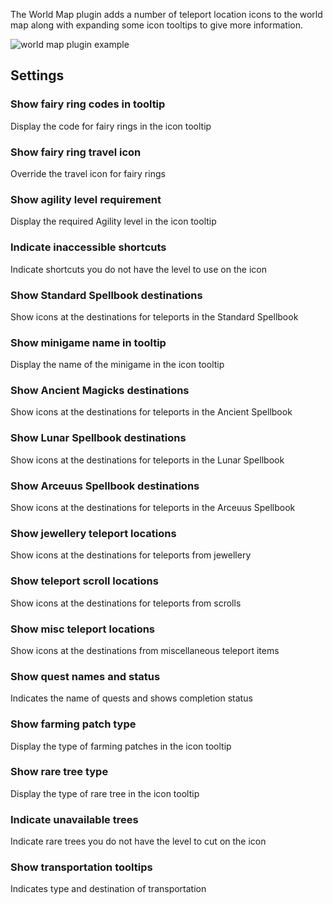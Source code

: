 The World Map plugin adds a number of teleport location icons to the world map along with expanding some icon tooltips to give more information.

![world map plugin example](https://user-images.githubusercontent.com/597053/39715512-c71d7516-51ea-11e8-87f7-8a145f990efc.png)

## Settings

### Show fairy ring codes in tooltip

Display the code for fairy rings in the icon tooltip

### Show fairy ring travel icon

Override the travel icon for fairy rings

### Show agility level requirement

Display the required Agility level in the icon tooltip

### Indicate inaccessible shortcuts

Indicate shortcuts you do not have the level to use on the icon

### Show Standard Spellbook destinations

Show icons at the destinations for teleports in the Standard Spellbook

### Show minigame name in tooltip

Display the name of the minigame in the icon tooltip

### Show Ancient Magicks destinations

Show icons at the destinations for teleports in the Ancient Spellbook

### Show Lunar Spellbook destinations

Show icons at the destinations for teleports in the Lunar Spellbook

### Show Arceuus Spellbook destinations

Show icons at the destinations for teleports in the Arceuus Spellbook

### Show jewellery teleport locations

Show icons at the destinations for teleports from jewellery

### Show teleport scroll locations

Show icons at the destinations for teleports from scrolls

### Show misc teleport locations

Show icons at the destinations from miscellaneous teleport items

### Show quest names and status

Indicates the name of quests and shows completion status

### Show farming patch type

Display the type of farming patches in the icon tooltip

### Show rare tree type

Display the type of rare tree in the icon tooltip

### Indicate unavailable trees

Indicate rare trees you do not have the level to cut on the icon

### Show transportation tooltips

Indicates type and destination of transportation